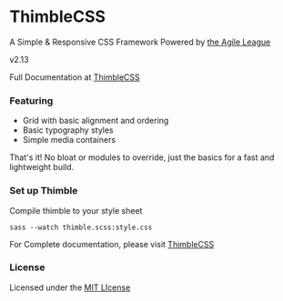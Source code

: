 ThimbleCSS
==============

A Simple & Responsive CSS Framework 
Powered by [the Agile League](http://agileleague.com/)

v2.13

Full Documentation at [ThimbleCSS](http://thimblecss.com/)


### Featuring
* Grid with basic alignment and ordering
* Basic typography styles
* Simple media containers

That's it! No bloat or modules to override, just the basics for a fast and lightweight build.


### Set up Thimble

Compile thimble to your style sheet

```
sass --watch thimble.scss:style.css
```


For Complete documentation, please visit [ThimbleCSS](http://thimblecss.com/)


### License

Licensed under the [MIT LIcense](http://opensource.org/licenses/MIT)
